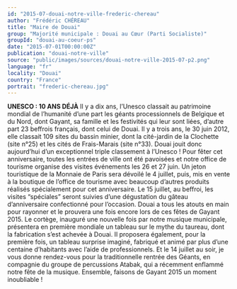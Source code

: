 ```yaml
---
id: "2015-07-douai-notre-ville-frederic-chereau"
author: "Frédéric CHÉREAU"
title: "Maire de Douai"
group: "Majorité municipale : Douai au Cœur (Parti Socialiste)"
groupId: "douai-au-coeur-ps"
date: "2015-07-01T00:00:00Z"
publication: "douai-notre-ville"
source: "public/images/sources/douai-notre-ville-2015-07-p2.png"
language: "fr"
locality: "Douai"
country: "France"
portrait: "frederic-chereau.jpg"
---
```


**UNESCO : 10 ANS DÉJÀ**
Il y a dix ans, l’Unesco classait au patrimoine mondial de l’humanité d’une part les géants processionnels de Belgique et du Nord, dont Gayant, sa famille et les festivités qui leur sont liées, d’autre part 23 beffrois français, dont celui de Douai. Il y a trois ans, le 30 juin 2012, elle classait 109 sites du bassin minier, dont la cité-jardin de la Clochette (site n°25) et les cités de Frais-Marais (site n°33). Douai jouit donc aujourd’hui d’un exceptionnel triple classement à l’Unesco !
Pour fêter cet anniversaire, toutes les entrées de ville ont été pavoisées et notre office de tourisme organise des visites événements les 26 et 27 juin. Un jeton touristique de la Monnaie de Paris sera dévoilé le 4 juillet, puis, mis en vente à la boutique de l’office de tourisme avec beaucoup d’autres produits réalisés spécialement pour cet anniversaire. Le 15 juillet, au beffroi, les visites “spéciales” seront suivies d’une dégustation du gâteau d’anniversaire confectionné pour l’occasion. Douai a tous les atouts en main pour rayonner et le prouvera une fois encore lors de ces fêtes de Gayant 2015. Le cortège, inauguré une nouvelle fois par notre musique municipale, présentera en première mondiale un tableau sur le mythe du taureau, dont la fabrication s’est achevée à Douai. Il proposera également, pour la première fois, un tableau surprise imaginé, fabriqué et animé par plus d’une centaine d’habitants avec l’aide de professionnels.
Et le 14 juillet au soir, je vous donne rendez-vous pour la traditionnelle rentrée des Géants, en compagnie du groupe de percussions Atabak, qui a récemment enflammé notre fête de la musique.  Ensemble, faisons de Gayant 2015 un moment inoubliable !
